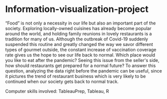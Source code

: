 # Information-visualization-project

“Food” is not only a necessity in our life but also an important part of the society. Exploring locally-owned cuisines has already become popular around the world, and holding family reunions in lovely restaurants is a tradition for many of us. Although the outbreak of Covid-19 suddenly suspended this routine and greatly changed the way we savor different types of gourmet outside, the constant increase of vaccination coverage rate gives us the hope to see our life back to normal. Which place would you like to eat after the pandemic?  Seeing this issue from the seller's side, how should restaurants get prepared for a normal future? To answer this question, analyzing the data right before the pandemic can be useful, since it pictures the trend of restaurant business which is very likely to be continued when our society gets back to normal track.

Computer skills involved: TableauPrep, Tableau, R
